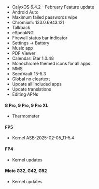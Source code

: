* CalyxOS 6.4.2 - February Feature update
* Android Auto
* Maximum failed passwords wipe
* Chromium: 133.0.6943.121
* Talkback
* eSpeakNG
* Firewall status bar indicator
* Settings -> Battery
* Music app
* PDF Viewer
* Calendar: Etar 1.0.48
* Monochrome themed icons for all apps
* MMS
* SeedVault 15-5.3
* Global no cleartext
* Update all included apps
* Update translations
* Editing APNs

#### 8 Pro, 9 Pro, 9 Pro XL
* Thermometer

#### FP5
* Kernel ASB-2025-02-05_11-5.4

#### FP4
* Kernel updates

#### Moto G32, G42, G52
* Kernel updates
